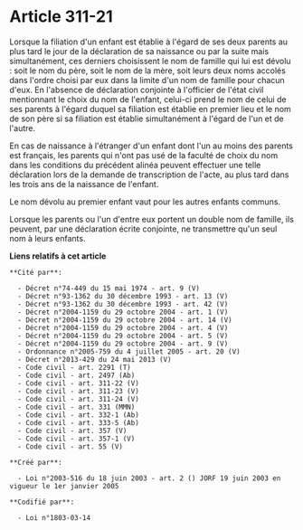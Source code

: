 # Article 311-21

Lorsque la filiation d'un enfant est établie à l'égard de ses deux parents au plus tard le jour de la déclaration de sa
naissance ou par la suite mais simultanément, ces derniers choisissent le nom de famille qui lui est dévolu : soit le nom du
père, soit le nom de la mère, soit leurs deux noms accolés dans l'ordre choisi par eux dans la limite d'un nom de famille
pour chacun d'eux. En l'absence de déclaration conjointe à l'officier de l'état civil mentionnant le choix du nom de
l'enfant, celui-ci prend le nom de celui de ses parents à l'égard duquel sa filiation est établie en premier lieu et le nom
de son père si sa filiation est établie simultanément à l'égard de l'un et de l'autre.

En cas de naissance à l'étranger d'un enfant dont l'un au moins des parents est français, les parents qui n'ont pas usé de la
faculté de choix du nom dans les conditions du précédent alinéa peuvent effectuer une telle déclaration lors de la demande de
transcription de l'acte, au plus tard dans les trois ans de la naissance de l'enfant.

Le nom dévolu au premier enfant vaut pour les autres enfants communs.

Lorsque les parents ou l'un d'entre eux portent un double nom de famille, ils peuvent, par une déclaration écrite conjointe,
ne transmettre qu'un seul nom à leurs enfants.

**Liens relatifs à cet article**

	**Cité par**:

	  - Décret n°74-449 du 15 mai 1974 - art. 9 (V)
	  - Décret n°93-1362 du 30 décembre 1993 - art. 13 (V)
	  - Décret n°93-1362 du 30 décembre 1993 - art. 42 (V)
	  - Décret n°2004-1159 du 29 octobre 2004 - art. 1 (V)
	  - Décret n°2004-1159 du 29 octobre 2004 - art. 14 (V)
	  - Décret n°2004-1159 du 29 octobre 2004 - art. 4 (V)
	  - Décret n°2004-1159 du 29 octobre 2004 - art. 5 (V)
	  - Décret n°2004-1159 du 29 octobre 2004 - art. 9 (V)
	  - Ordonnance n°2005-759 du 4 juillet 2005 - art. 20 (V)
	  - Décret n°2013-429 du 24 mai 2013 (V)
	  - Code civil - art. 2291 (T)
	  - Code civil - art. 2497 (Ab)
	  - Code civil - art. 311-22 (V)
	  - Code civil - art. 311-23 (V)
	  - Code civil - art. 311-24 (V)
	  - Code civil - art. 331 (MMN)
	  - Code civil - art. 332-1 (Ab)
	  - Code civil - art. 333-5 (Ab)
	  - Code civil - art. 357 (V)
	  - Code civil - art. 357-1 (V)
	  - Code civil - art. 55 (V)

	**Créé par**:

	  - Loi n°2003-516 du 18 juin 2003 - art. 2 () JORF 19 juin 2003 en vigueur le 1er janvier 2005

	**Codifié par**:

	  - Loi n°1803-03-14
